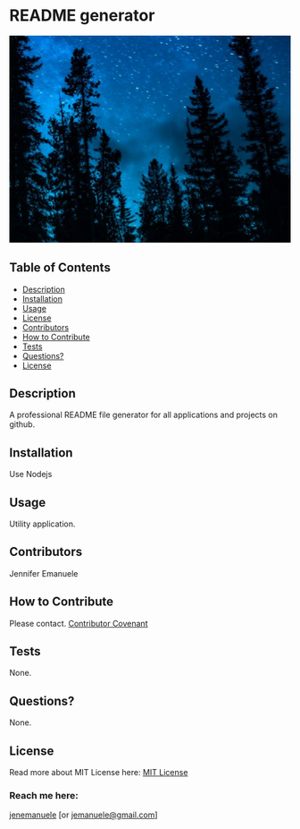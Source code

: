 # README generator
  ![alt text](images/test.1.PNG)
  ## Table of Contents
  * [Description](#description)
  * [Installation](#installation)
  * [Usage](#useage)
  * [License](#license)
  * [Contributors](#contributors)
  * [How to Contribute](#how-to-contribute)
  * [Tests](#tests)
  * [Questions?](#questions)
  * [License](#license)
  ## Description
  A professional README file generator for all applications and projects on github.
  ## Installation
  Use Nodejs
  ## Usage
  Utility application.
  ## Contributors
  Jennifer Emanuele
  ## How to Contribute
  Please contact.
  [
    Contributor Covenant](https://www.contributor-covenant.org/)
  ## Tests
  None.
  ## Questions?
  None.
  ## License
  Read more about MIT License here:
  [MIT License](https://opensource.org/licenses/MIT)
  ### Reach me here:
  [jenemanuele](https://github.com/jenemanuele) 
  [or jemanuele@gmail.com]
